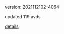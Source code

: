 version: 2021112102-4064

updated 119 avds

[details](https://github.com/0x74f917491bfa7ebfa379/ali_avd_db/blob/master/change_log/2021/11/21/02/4064.txt)